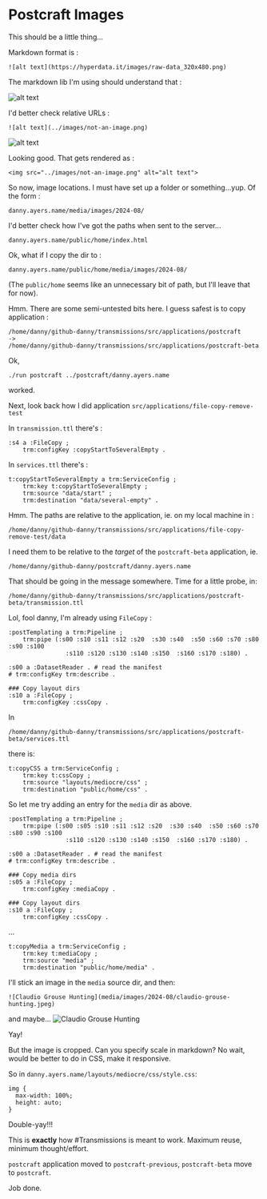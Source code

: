 # Postcraft Images

This should be a little thing...

Markdown format is :

```
![alt text](https://hyperdata.it/images/raw-data_320x480.png)
```

The markdown lib I'm using should understand that :

![alt text](https://hyperdata.it/images/raw-data_320x480.png)

I'd better check relative URLs :

```
![alt text](../images/not-an-image.png)
```

![alt text](../images/not-an-image.png)

Looking good. That gets rendered as :

```
<img src="../images/not-an-image.png" alt="alt text">
```

So now, image locations. I must have set up a folder or something...yup. Of the form :

```
danny.ayers.name/media/images/2024-08/
```

I'd better check how I've got the paths when sent to the server...

```
danny.ayers.name/public/home/index.html
```

Ok, what if I copy the dir to :

```
danny.ayers.name/public/home/media/images/2024-08/
```

(The `public/home` seems like an unnecessary bit of path, but I'll leave that for now).

Hmm. There are some semi-untested bits here. I guess safest is to copy application :

```
/home/danny/github-danny/transmissions/src/applications/postcraft
->
/home/danny/github-danny/transmissions/src/applications/postcraft-beta
```

Ok,

```
./run postcraft ../postcraft/danny.ayers.name
```

worked.

Next, look back how I did application `src/applications/file-copy-remove-test`

In `transmission.ttl` there's :

```
:s4 a :FileCopy ;
    trm:configKey :copyStartToSeveralEmpty .
```

In `services.ttl` there's :

```
t:copyStartToSeveralEmpty a trm:ServiceConfig ;
    trm:key t:copyStartToSeveralEmpty ;
    trm:source "data/start" ;
    trm:destination "data/several-empty" .
```

Hmm. The paths are relative to the application, ie. on my local machine in :

```
/home/danny/github-danny/transmissions/src/applications/file-copy-remove-test/data
```

I need them to be relative to the _target_ of the `postcraft-beta` application, ie.

```
/home/danny/github-danny/postcraft/danny.ayers.name
```

That should be going in the message somewhere. Time for a little probe, in:

```
/home/danny/github-danny/transmissions/src/applications/postcraft-beta/transmission.ttl
```

Lol, fool danny, I'm already using `FileCopy` :

```
:postTemplating a trm:Pipeline ;
    trm:pipe (:s00 :s10 :s11 :s12 :s20  :s30 :s40  :s50 :s60 :s70 :s80 :s90 :s100
                :s110 :s120 :s130 :s140 :s150  :s160 :s170 :s180) .

:s00 a :DatasetReader . # read the manifest
# trm:configKey trm:describe .

### Copy layout dirs
:s10 a :FileCopy ;
    trm:configKey :cssCopy .
```

In

```
/home/danny/github-danny/transmissions/src/applications/postcraft-beta/services.ttl
```

there is:

```
t:copyCSS a trm:ServiceConfig ;
    trm:key t:cssCopy ;
    trm:source "layouts/mediocre/css" ;
    trm:destination "public/home/css" .
```

So let me try adding an entry for the `media` dir as above.

```
:postTemplating a trm:Pipeline ;
    trm:pipe (:s00 :s05 :s10 :s11 :s12 :s20  :s30 :s40  :s50 :s60 :s70 :s80 :s90 :s100
                :s110 :s120 :s130 :s140 :s150  :s160 :s170 :s180) .

:s00 a :DatasetReader . # read the manifest
# trm:configKey trm:describe .

### Copy media dirs
:s05 a :FileCopy ;
    trm:configKey :mediaCopy .

### Copy layout dirs
:s10 a :FileCopy ;
    trm:configKey :cssCopy .
```

...

```
t:copyMedia a trm:ServiceConfig ;
    trm:key t:mediaCopy ;
    trm:source "media" ;
    trm:destination "public/home/media" .
```

I'll stick an image in the `media` source dir, and then:

```
![Claudio Grouse Hunting](media/images/2024-08/claudio-grouse-hunting.jpeg)
```

and maybe...
![Claudio Grouse Hunting](media/images/2024-08/claudio-grouse-hunting.jpeg)

Yay!

But the image is cropped. Can you specify scale in markdown? No wait, would be better to do in CSS, make it responsive.

So in `danny.ayers.name/layouts/mediocre/css/style.css`:

```
img {
  max-width: 100%;
  height: auto;
}
```

Double-yay!!!

This is **exactly** how #Transmissions is meant to work. Maximum reuse, minimum thought/effort.

`postcraft` application moved to `postcraft-previous`, `postcraft-beta` move to `postcraft`.

Job done.
